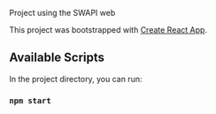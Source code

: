 Project using the SWAPI web

This project was bootstrapped with [Create React App](https://github.com/facebook/create-react-app).

## Available Scripts

In the project directory, you can run:

### `npm start`